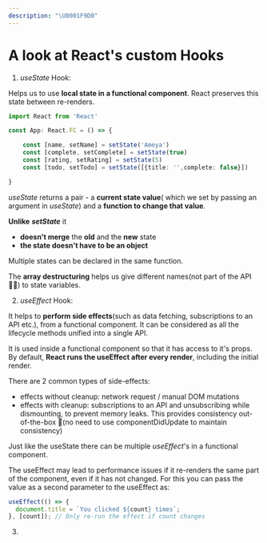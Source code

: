 ```yaml
---
description: "\U0001F9D0"
---
```


# A look at React's custom Hooks

1. _useState_ Hook:

Helps us to use **local state in a functional component**. React preserves this state between re-renders.

```typescript
import React from 'React'

const App: React.FC = () => {

    const [name, setName] = setState('Ameya')
    const [complete, setComplete] = setState(true)
    const [rating, setRating] = setState(5)
    const [todo, setTodo] = setState([{title: '',complete: false}])

}
```

_useState_ returns a pair - a **current state value**\( which we set by passing an argument in _useState_\) and a **function to change that value**. 

**Unlike** _**setState**_ it 

* **doesn't merge** the **old** and the **new** state
* **the state doesn't have to be an object**

Multiple states can be declared in the same function. 

The **array destructuring** helps us give different names\(not part of the API🤞🏻\) to state variables.

2. _useEffect_ Hook:

It helps to **perform side effects**\(such as data fetching, subscriptions to an API etc.\), from a functional component. It can be considered as all the lifecycle methods unified into a single API.

It is used inside a functional component so that it has access to it's props. By default, **React runs the useEffect after every render**, including the initial render.

There are 2 common types of side-effects:

* effects without cleanup: network request / manual DOM mutations 
* effects with cleanup: subscriptions to an API and unsubscribing while dismounting, to prevent memory leaks. This provides consistency out-of-the-box 🎁\(no need to use componentDidUpdate to maintain consistency\)

Just like the useState there can be multiple _useEffect_'s in a functional component.

The useEffect may lead to performance issues if it re-renders the same part of the component, even if it has not changed. For this you can pass the value as a second parameter to the useEffect as:

```typescript
useEffect(() => {
  document.title = `You clicked ${count} times`;
}, [count]); // Only re-run the effect if count changes
```



3. 

